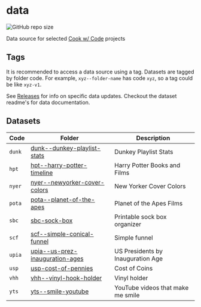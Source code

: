 # data

![GitHub repo size](https://img.shields.io/github/repo-size/cookwcode/data)

Data source for selected [Cook w/ Code](https://cookwcode.com/) projects

## Tags

It is recommended to access a data source using a tag. Datasets are tagged by folder code. For example, `xyz--folder-name` has code `xyz`, so a tag could be like `xyz-v1`. 

See [Releases](https://github.com/cookwcode/data/releases) for info on specific data updates. Checkout the dataset readme's for data documentation.

## Datasets

| Code | Folder | Description |
|------|--------|-------------|
| `dunk` | [dunk--dunkey-playlist-stats](./dunk--dunkey-playlist-stats) | Dunkey Playlist Stats |
| `hpt` | [hpt--harry-potter-timeline](./hpt--harry-potter-timeline) | Harry Potter Books and Films |
| `nyer` | [nyer--newyorker-cover-colors](./nyer--newyorker-cover-colors) | New Yorker Cover Colors |
| `pota` | [pota--planet-of-the-apes](./pota--planet-of-the-apes) | Planet of the Apes Films |
| `sbc` | [sbc-sock-box](./sbc-sock-box) | Printable sock box organizer |
| `scf` | [scf--simple-conical-funnel](./scf--simple-conical-funnel) | Simple funnel |
| `upia` | [upia--us-prez-inauguration-ages](./upia--us-prez-inauguration-ages) | US Presidents by Inauguration Age |
| `usp` | [usp-cost-of-pennies](./usp-cost-of-pennies) | Cost of Coins |
| `vhh` | [vhh--vinyl-hook-holder](./vhh--vinyl-hook-holder) | Vinyl holder |
| `yts` | [yts--smile-youtube](./yts--smile-youtube) | YouTube videos that make me smile |